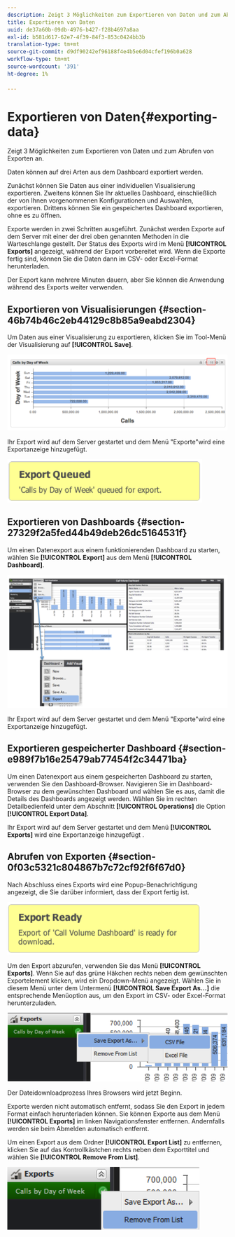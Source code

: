 ```yaml
---
description: Zeigt 3 Möglichkeiten zum Exportieren von Daten und zum Abrufen von Exporten an.
title: Exportieren von Daten
uuid: de37a60b-09db-4976-b427-f28b4697a8aa
exl-id: b581d617-62e7-4f39-84f3-853c0424bb3b
translation-type: tm+mt
source-git-commit: d9df90242ef96188f4e4b5e6d04cfef196b0a628
workflow-type: tm+mt
source-wordcount: '391'
ht-degree: 1%

---
```


# Exportieren von Daten{#exporting-data}

Zeigt 3 Möglichkeiten zum Exportieren von Daten und zum Abrufen von Exporten an.

Daten können auf drei Arten aus dem Dashboard exportiert werden.

Zunächst können Sie Daten aus einer individuellen Visualisierung exportieren. Zweitens können Sie Ihr aktuelles Dashboard, einschließlich der von Ihnen vorgenommenen Konfigurationen und Auswahlen, exportieren. Drittens können Sie ein gespeichertes Dashboard exportieren, ohne es zu öffnen.

Exporte werden in zwei Schritten ausgeführt. Zunächst werden Exporte auf dem Server mit einer der drei oben genannten Methoden in die Warteschlange gestellt. Der Status des Exports wird im Menü **[!UICONTROL Exports]** angezeigt, während der Export vorbereitet wird. Wenn die Exporte fertig sind, können Sie die Daten dann im CSV- oder Excel-Format herunterladen.

Der Export kann mehrere Minuten dauern, aber Sie können die Anwendung während des Exports weiter verwenden.

## Exportieren von Visualisierungen {#section-46b74b46c2eb44129c8b85a9eabd2304}

Um Daten aus einer Visualisierung zu exportieren, klicken Sie im Tool-Menü der Visualisierung auf **[!UICONTROL Save]**.

![](assets/export_visual.png)

Ihr Export wird auf dem Server gestartet und dem Menü &quot;Exporte&quot;wird eine Exportanzeige hinzugefügt.

![](assets/export_queued.png)

## Exportieren von Dashboards {#section-27329f2a5fed44b49deb26dc5164531f}

Um einen Datenexport aus einem funktionierenden Dashboard zu starten, wählen Sie **[!UICONTROL Export]** aus dem Menü **[!UICONTROL Dashboard]**.

![](assets/export_dashboard.png)

Ihr Export wird auf dem Server gestartet und dem Menü &quot;Exporte&quot;wird eine Exportanzeige hinzugefügt.

## Exportieren gespeicherter Dashboard {#section-e989f7b16e25479ab77454f2c34471ba}

Um einen Datenexport aus einem gespeicherten Dashboard zu starten, verwenden Sie den Dashboard-Browser. Navigieren Sie im Dashboard-Browser zu dem gewünschten Dashboard und wählen Sie es aus, damit die Details des Dashboards angezeigt werden. Wählen Sie im rechten Detailbedienfeld unter dem Abschnitt **[!UICONTROL Operations]** die Option **[!UICONTROL Export Data]**.

Ihr Export wird auf dem Server gestartet und dem Menü **[!UICONTROL Exports]** wird eine Exportanzeige hinzugefügt
.

## Abrufen von Exporten {#section-0f03c5321c804867b7c72cf92f6f67d0}

Nach Abschluss eines Exports wird eine Popup-Benachrichtigung angezeigt, die Sie darüber informiert, dass der Export fertig ist.

![](assets/export_ready.png)

Um den Export abzurufen, verwenden Sie das Menü **[!UICONTROL Exports]**. Wenn Sie auf das grüne Häkchen rechts neben dem gewünschten Exportelement klicken, wird ein Dropdown-Menü angezeigt. Wählen Sie in diesem Menü unter dem Untermenü **[!UICONTROL Save Export As…]** die entsprechende Menüoption aus, um den Export im CSV- oder Excel-Format herunterzuladen.

![](assets/export_save_as.png)

Der Dateidownloadprozess Ihres Browsers wird jetzt Beginn.

Exporte werden nicht automatisch entfernt, sodass Sie den Export in jedem Format einfach herunterladen können. Sie können Exporte aus dem Menü **[!UICONTROL Exports]** im linken Navigationsfenster entfernen. Andernfalls werden sie beim Abmelden automatisch entfernt.

Um einen Export aus dem Ordner **[!UICONTROL Export List]** zu entfernen, klicken Sie auf das Kontrollkästchen rechts neben dem Exporttitel und wählen Sie **[!UICONTROL Remove From List]**.

![](assets/export_remove_from_list.png)
